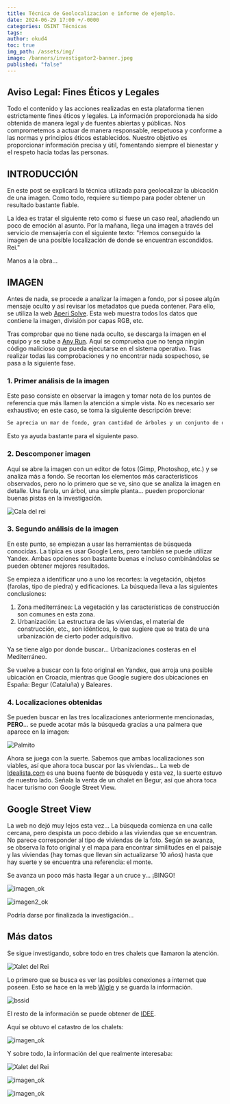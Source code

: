 ```yaml
---
title: Técnica de Geolocalizacion e informe de ejemplo.
date: 2024-06-29 17:00 +/-0000
categories: OSINT Técnicas
tags: 
author: okud4
toc: true
img_path: /assets/img/
image: /banners/investigator2-banner.jpeg
published: "false"
---
```


## Aviso Legal: Fines Éticos y Legales

Todo el contenido y las acciones realizadas en esta plataforma tienen estrictamente fines éticos y legales. La información proporcionada ha sido obtenida de manera legal y de fuentes abiertas y públicas. Nos comprometemos a actuar de manera responsable, respetuosa y conforme a las normas y principios éticos establecidos. Nuestro objetivo es proporcionar información precisa y útil, fomentando siempre el bienestar y el respeto hacia todas las personas.

## INTRODUCCIÓN

En este post se explicará la técnica utilizada para geolocalizar la ubicación de una imagen. Como todo, requiere su tiempo para poder obtener un resultado bastante fiable.

La idea es tratar el siguiente reto como si fuese un caso real, añadiendo un poco de emoción al asunto. Por la mañana, llega una imagen a través del servicio de mensajería con el siguiente texto: "Hemos conseguido la imagen de una posible localización de donde se encuentran escondidos. Rei."

Manos a la obra...

## IMAGEN

Antes de nada, se procede a analizar la imagen a fondo, por si posee algún mensaje oculto y así revisar los metadatos que pueda contener. Para ello, se utiliza la web [Aperi Solve](https://aperisolve.com). Esta web muestra todos los datos que contiene la imagen, división por capas RGB, etc.

Tras comprobar que no tiene nada oculto, se descarga la imagen en el equipo y se sube a [Any Run](https://app.any.run). Aquí se comprueba que no tenga ningún código malicioso que pueda ejecutarse en el sistema operativo. Tras realizar todas las comprobaciones y no encontrar nada sospechoso, se pasa a la siguiente fase.

### 1. Primer análisis de la imagen

Este paso consiste en observar la imagen y tomar nota de los puntos de referencia que más llamen la atención a simple vista. No es necesario ser exhaustivo; en este caso, se toma la siguiente descripción breve:

```bash
Se aprecia un mar de fondo, gran cantidad de árboles y un conjunto de edificaciones que poseen el mismo estilo. Posible urbanización. Flores en una de las entradas. Farola decorativa.
```

Esto ya ayuda bastante para el siguiente paso.

### 2. Descomponer imagen

Aquí se abre la imagen con un editor de fotos (Gimp, Photoshop, etc.) y se analiza más a fondo. Se recortan los elementos más característicos observados, pero no lo primero que se ve, sino que se analiza la imagen en detalle. Una farola, un árbol, una simple planta... pueden proporcionar buenas pistas en la investigación.

![Cala del rei](capturas/calarei/recortes.png)

### 3. Segundo análisis de la imagen

En este punto, se empiezan a usar las herramientas de búsqueda conocidas. La típica es usar Google Lens, pero también se puede utilizar Yandex. Ambas opciones son bastante buenas e incluso combinándolas se pueden obtener mejores resultados.

Se empieza a identificar uno a uno los recortes: la vegetación, objetos (farolas, tipo de piedra) y edificaciones. La búsqueda lleva a las siguientes conclusiones:

1. Zona mediterránea: La vegetación y las características de construcción son comunes en esta zona.
2. Urbanización: La estructura de las viviendas, el material de construcción, etc., son idénticos, lo que sugiere que se trata de una urbanización de cierto poder adquisitivo.

Ya se tiene algo por donde buscar... Urbanizaciones costeras en el Mediterráneo.

Se vuelve a buscar con la foto original en Yandex, que arroja una posible ubicación en Croacia, mientras que Google sugiere dos ubicaciones en España: Begur (Cataluña) y Baleares.

### 4. Localizaciones obtenidas

Se pueden buscar en las tres localizaciones anteriormente mencionadas, **PERO**... se puede acotar más la búsqueda gracias a una palmera que aparece en la imagen:

![Palmito](capturas/calarei/pamito.png)

Ahora se juega con la suerte. Sabemos que ambas localizaciones son viables, así que ahora toca buscar por las viviendas... La web de [Idealista.com](https://www.idealista.com) es una buena fuente de búsqueda y esta vez, la suerte estuvo de nuestro lado. Señala la venta de un chalet en Begur, así que ahora toca hacer turismo con Google Street View.

## Google Street View

La web no dejó muy lejos esta vez... La búsqueda comienza en una calle cercana, pero despista un poco debido a las viviendas que se encuentran. No parece corresponder al tipo de viviendas de la foto. Según se avanza, se observa la foto original y el mapa para encontrar similitudes en el paisaje y las viviendas (hay tomas que llevan sin actualizarse 10 años) hasta que hay suerte y se encuentra una referencia: el monte.

Se avanza un poco más hasta llegar a un cruce y... ¡BINGO!

![imagen_ok](capturas/calarei/imagen_ok.png)

![imagen2_ok](capturas/calarei/imagen2_ok.png)

Podría darse por finalizada la investigación...

## Más datos

Se sigue investigando, sobre todo en tres chalets que llamaron la atención.

![Xalet del Rei](capturas/calarei/loc_inv.png)

Lo primero que se busca es ver las posibles conexiones a internet que poseen. Esto se hace en la web [Wigle](https://www.wigle.net) y se guarda la información.

![bssid](capturas/calarei/bssid_chalets.png)

El resto de la información se puede obtener de [IDEE](https://www.idee.es).

Aquí se obtuvo el catastro de los chalets:

![imagen_ok](capturas/calarei/catastro_parcela.png)

Y sobre todo, la información del que realmente interesaba:

![Xalet del Rei](capturas/calarei/xalet_rei.png)

![imagen_ok](capturas/calarei/catastro_rei.png)

![imagen_ok](capturas/calarei/catastro2_rei.png)